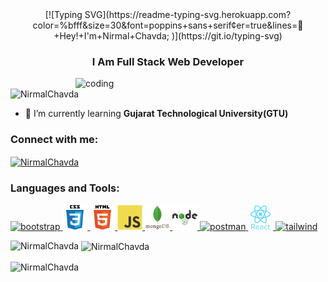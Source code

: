 
<div align="center" height="fit-content">
[![Typing
SVG](https://readme-typing-svg.herokuapp.com?color=%bfff&size=30&font=poppins+sans+serif&center=true&lines=👋+Hey!+I'm+Nirmal+Chavda;
)](https://git.io/typing-svg)

</div>
<h3 align="center">I Am Full Stack Web Developer</h3>

<img align="right" alt="coding" width="400"
    src="https://i.pinimg.com/originals/81/17/8b/81178b47a8598f0c81c4799f2cdd4057.gif">

<p align="left"> <img
        src="https://komarev.com/ghpvc/?username=NIRMALCHAVDA30&label=Profile%20views&color=0e75b6&style=flat"
        alt="NirmalChavda" /> </p>

- 🌱 I’m currently learning **Gujarat Technological University(GTU)**

<h3 align="left">Connect with me:</h3>
<p align="left">
    <a href="https://www.linkedin.com/in/nirmalchavda/" target="blank"><img align="center"
            src="https://raw.githubusercontent.com/rahuldkjain/github-profile-readme-generator/master/src/images/icons/Social/linked-in-alt.svg"
            alt="NirmalChavda" height="30" width="40" /></a>

</p>

<h3 align="left">Languages and Tools:</h3>
<p align="left"> <a href="https://getbootstrap.com" target="_blank" rel="noreferrer"> <img
            src="https://upload.wikimedia.org/wikipedia/commons/b/b2/Bootstrap_logo.svg" alt="bootstrap" width="40"
            height="40" /> </a> <a href="https://www.w3schools.com/css/" target="_blank" rel="noreferrer"> <img
            src="https://raw.githubusercontent.com/devicons/devicon/master/icons/css3/css3-original-wordmark.svg"
            alt="css3" width="40" height="40" /> </a> <a href="https://www.w3.org/html/" target="_blank"
        rel="noreferrer"> <img
            src="https://raw.githubusercontent.com/devicons/devicon/master/icons/html5/html5-original-wordmark.svg"
            alt="html5" width="40" height="40" /> </a> <a href="https://developer.mozilla.org/en-US/docs/Web/JavaScript"
        target="_blank" rel="noreferrer"> <img
            src="https://raw.githubusercontent.com/devicons/devicon/master/icons/javascript/javascript-original.svg"
            alt="javascript" width="40" height="40" /> </a> <a href="https://www.mongodb.com/" target="_blank"
        rel="noreferrer"> <img
            src="https://raw.githubusercontent.com/devicons/devicon/master/icons/mongodb/mongodb-original-wordmark.svg"
            alt="mongodb" width="40" height="40" /> </a> <a href="https://nodejs.org" target="_blank" rel="noreferrer">
        <img src="https://raw.githubusercontent.com/devicons/devicon/master/icons/nodejs/nodejs-original-wordmark.svg"
            alt="nodejs" width="40" height="40" /> </a> <a href="https://postman.com" target="_blank" rel="noreferrer">
        <img src="https://www.vectorlogo.zone/logos/getpostman/getpostman-icon.svg" alt="postman" width="40"
            height="40" /> </a> <a href="https://reactjs.org/" target="_blank" rel="noreferrer"> <img
            src="https://raw.githubusercontent.com/devicons/devicon/master/icons/react/react-original-wordmark.svg"
            alt="react" width="40" height="40" /> </a><a href="https://tailwindcss.com/" target="_blank" rel="noreferrer"> <img
            src="https://www.vectorlogo.zone/logos/tailwindcss/tailwindcss-icon.svg" alt="tailwind" width="40"
            height="40" /> </a> </p>

<p><img align="left"
        src="https://github-readme-stats.vercel.app/api/top-langs?username=NIRMALCHAVDA30&show_icons=true&locale=en&layout=compact"
        alt="NirmalChavda" /></p>

<p>&nbsp;<img align="center"
        src="https://github-readme-stats.vercel.app/api?username=NIRMALCHAVDA30&show_icons=true&locale=en"
        alt="NirmalChavda" /></p>

<p><img align="center" src="https://github-readme-streak-stats.herokuapp.com/?user=NIRMALCHAVDA30&" alt="NirmalChavda" />
</p>
